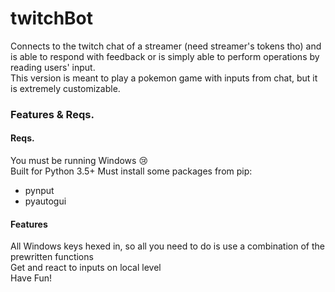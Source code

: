# twitchBot
Connects to the twitch chat of a streamer (need streamer's tokens tho) and is able to respond with feedback or is simply able to perform operations by reading users' input. <br />
This version is meant to play a pokemon game with inputs from chat, but it is extremely customizable.
### Features & Reqs. ###
#### Reqs. ####
You must be running Windows 😢<br />
Built for Python 3.5+
Must install some packages from pip:
- pynput
- pyautogui<br />
#### Features ####
All Windows keys hexed in, so all you need to do is use a combination of the prewritten functions<br />
Get and react to inputs on local level<br />
Have Fun!
